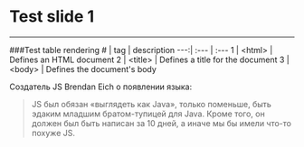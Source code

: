 # Test slide 1

---

###Test table rendering
\# | tag | description
---:| :--- | :---
1  | &lt;html>  | Defines an HTML document
2  | &lt;title> | Defines a title for the document
3  | &lt;body>  | Defines the document's body

Создатель JS Brendan Eich о появлении языка:
> JS был обязан «выглядеть как Java», только поменьше, быть эдаким младшим братом-тупицей для Java. 
> Кроме того, он должен был быть написан за 10 дней, а иначе мы бы имели что-то похуже JS. 


